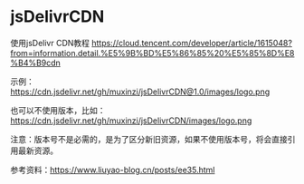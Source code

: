 # jsDelivrCDN

使用jsDelivr CDN教程
https://cloud.tencent.com/developer/article/1615048?from=information.detail.%E5%9B%BD%E5%86%85%20%E5%85%8D%E8%B4%B9cdn

示例：
https://cdn.jsdelivr.net/gh/muxinzi/jsDelivrCDN@1.0/images/logo.png

也可以不使用版本，比如：https://cdn.jsdelivr.net/gh/muxinzi/jsDelivrCDN/images/logo.png

注意：版本号不是必需的，是为了区分新旧资源，如果不使用版本号，将会直接引用最新资源。

参考资料：https://www.liuyao-blog.cn/posts/ee35.html
